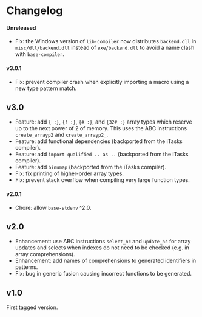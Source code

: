 # Changelog

#### Unreleased

- Fix: the Windows version of `lib-compiler` now distributes `backend.dll` in
  `misc/dll/backend.dll` instead of `exe/backend.dll` to avoid a name clash
  with `base-compiler`.

#### v3.0.1

- Fix: prevent compiler crash when explicitly importing a macro using a new
  type pattern match.

## v3.0

- Feature: add `{ :}`, `{! :}`, `{# :}`, and `{32# :}` array types which
  reserve up to the next power of 2 of memory. This uses the ABC instructions
  `create_arrayp2` and `create_arrayp2_`.
- Feature: add functional dependencies (backported from the iTasks compiler).
- Feature: add `import qualified .. as ..` (backported from the iTasks
  compiler).
- Feature: add `binumap` (backported from the iTasks compiler).
- Fix: fix printing of higher-order array types.
- Fix: prevent stack overflow when compiling very large function types.

#### v2.0.1

- Chore: allow `base-stdenv` ^2.0.

## v2.0

- Enhancement: use ABC instructions `select_nc` and `update_nc` for array
  updates and selects when indexes do not need to be checked (e.g. in array
  comprehensions).
- Enhancement: add names of comprehensions to generated identifiers in
  patterns.
- Fix: bug in generic fusion causing incorrect functions to be generated.

## v1.0

First tagged version.

